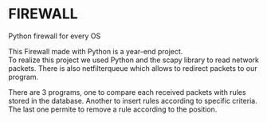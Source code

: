 # FIREWALL
Python firewall for every OS

This Firewall made with Python is a year-end project.  
To realize this project we used Python and the scapy library to read network packets. There is also netfilterqueue which allows to redirect packets to our program.  

There are 3 programs, one to compare each received packets with rules stored in the database. Another to insert rules according to specific criteria.  
The last one permite to remove a rule according to the position.
